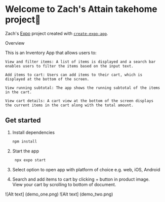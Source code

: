 # Welcome to Zach's Attain takehome project👋

Zach's [Expo](https://expo.dev) project created with [`create-expo-app`](https://www.npmjs.com/package/create-expo-app).

Overview

This is an Inventory App that allows users to:

    View and filter items: A list of items is displayed and a search bar enables users to filter the items based on the input text.

    Add items to cart: Users can add items to their cart, which is displayed at the bottom of the screen.

    View running subtotal: The app shows the running subtotal of the items in the cart.

    View cart details: A cart view at the bottom of the screen displays the current items in the cart along with the total amount.

## Get started

1. Install dependencies

   ```bash
   npm install
   ```

2. Start the app

   ```bash
    npx expo start
   ```
3. Select option to open app with platform of choice e.g. web, iOS, Android

4. Search and add items to cart by clicking + button in product image. View your cart by scrolling to bottom of document.  

![Alt text] (demo_one.png)
![Alt text] (demo_two.png)